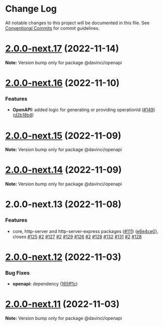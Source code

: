 # Change Log

All notable changes to this project will be documented in this file.
See [Conventional Commits](https://conventionalcommits.org) for commit guidelines.

# [2.0.0-next.17](https://github.com/HPInc/davinci/compare/@davinci/openapi@2.0.0-next.16...@davinci/openapi@2.0.0-next.17) (2022-11-14)

**Note:** Version bump only for package @davinci/openapi





# [2.0.0-next.16](https://github.com/HPInc/davinci/compare/@davinci/openapi@2.0.0-next.15...@davinci/openapi@2.0.0-next.16) (2022-11-10)


### Features

* **OpenAPI:** added logic for generating or providing operationId ([#149](https://github.com/HPInc/davinci/issues/149)) ([d2b18b8](https://github.com/HPInc/davinci/commit/d2b18b8a03d23265a618974ea300a14da3ec499f))





# [2.0.0-next.15](https://github.com/HPInc/davinci/compare/@davinci/openapi@2.0.0-next.14...@davinci/openapi@2.0.0-next.15) (2022-11-09)

**Note:** Version bump only for package @davinci/openapi





# [2.0.0-next.14](https://github.com/HPInc/davinci/compare/@davinci/openapi@2.0.0-next.13...@davinci/openapi@2.0.0-next.14) (2022-11-09)

**Note:** Version bump only for package @davinci/openapi





# 2.0.0-next.13 (2022-11-08)


### Features

* core, http-server and http-server-express packages ([#111](https://github.com/HPInc/davinci/issues/111)) ([e6e4ce0](https://github.com/HPInc/davinci/commit/e6e4ce0dcc81a3b44976cde471353f77ad872e65)), closes [#125](https://github.com/HPInc/davinci/issues/125) [#2](https://github.com/HPInc/davinci/issues/2) [#127](https://github.com/HPInc/davinci/issues/127) [#2](https://github.com/HPInc/davinci/issues/2) [#129](https://github.com/HPInc/davinci/issues/129) [#126](https://github.com/HPInc/davinci/issues/126) [#2](https://github.com/HPInc/davinci/issues/2) [#128](https://github.com/HPInc/davinci/issues/128) [#132](https://github.com/HPInc/davinci/issues/132) [#131](https://github.com/HPInc/davinci/issues/131) [#2](https://github.com/HPInc/davinci/issues/2) [#128](https://github.com/HPInc/davinci/issues/128)





# [2.0.0-next.12](https://github.com/HPInc/davinci/compare/@davinci/openapi@2.0.0-next.11...@davinci/openapi@2.0.0-next.12) (2022-11-03)


### Bug Fixes

* **openapi:** dependency ([165ff1c](https://github.com/HPInc/davinci/commit/165ff1c1f752baa36f1c8be8a3a759a40d84c256))





# [2.0.0-next.11](https://github.com/HPInc/davinci/compare/@davinci/openapi@2.0.0-next.10...@davinci/openapi@2.0.0-next.11) (2022-11-03)

**Note:** Version bump only for package @davinci/openapi
